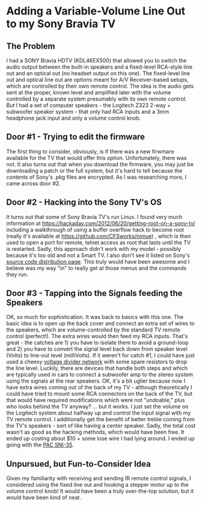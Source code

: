 # Adding a Variable-Volume Line Out to my Sony Bravia TV

## The Problem
I had a SONY Bravia HDTV (KDL46EX500) that allowed you to switch the audio output between the built-in speakers and a fixed-level RCA-style line out and an optical out (no headset output on this one).  The fixed-level line out and optical line out are options meant for A/V Receiver-based setups, which are controlled by their own remote control.  The idea is the audio gets sent at the proper, known level and amplified later with the volume controlled by a separate system presumably with its own remote control.  *But* I had a set of computer speakers - the Logitech Z323 2-way + subwoofer speaker system - that only had RCA inputs and a 3mm headphone jack input and only a volume control knob.

## Door #1 - Trying to edit the firmware
The first thing to consider, obviously, is if there was a new firwmare available for the TV that would offer this option.  Unfortunately, there was not.  It also turns out that when you download the firmware, you may just be downloading a patch or the full system, but it's hard to tell because the contents of Sony's .pkg files are encrypted.  As I was researching more, I came across door #2.

## Door #2 - Hacking into the Sony TV's OS
It turns out that some of Sony Bravia TV's run Linux.  I found very much information at https://hackaday.com/2012/06/20/getting-root-on-a-sony-tv/ including a walkthrough of using a buffer overflow hack to become root (really it's available at https://github.com/CFSworks/nimue) , which is then used to open a port for remote, telnet access as root that lasts until the TV is restarted.  Sadly, this approach didn't work with my model - possibly because it's too old and not a Smart TV.  I also don't see it listed on Sony's [source code distribution page](https://oss.sony.net/Products/Linux/TV/category02.html).  This truly would have been awesome and I believe was my way "in" to really get at those menus and the commands they run.

## Door #3 - Tapping into the Signals feeding the Speakers
OK, so much for sophistication.  It was back to basics with this one.  The basic idea is to open up the back cover and connect an extra set of wires to the speakers, which are volume-controlled by the standard TV remote control (perfect!).  The extra wires would then feed my RCA inputs.  That's great - the catches are 1) you have to isolate them to avoid a ground-loop and 2) you have to convert the signal level back down from speaker level (Volts) to line-out level (milliVolts).  If it weren't for catch #1, I could have just used a cheesy [voltage divider network](https://en.wikipedia.org/wiki/Voltage_divider) with some spare resistors to drop the line level.  Luckily, there are devices that handle both steps and which are typically used in cars to connect a subwoofer amp to the stereo system using the signals at the rear speakers.  OK, it's a bit uglier because now I have extra wires coming out of the back of my TV - although theoretically I could have tried to mount some RCA connectors on the back of the TV, but that would have required modifications which were not "undoable," plus who looks behind the TV anyway?  ... but it works.  I just set the volume on the Logitech system about halfway up and control the input signal with my TV remote control.  I additionally get the benefit of better treble coming from the TV's speakers - sort of like having a center speaker.  Sadly, the total cost wasn't as good as the hacking methods, which would have been free.  It ended up costing about $10 + some lose wire I had lying around.  I ended up going with the [PAC SNI-35](https://www.amazon.com/PAC-SNI-35-Variable-Line-Converter/dp/B001EAWS3W).

## Unpursued, but Fun-to-Consider Idea
Given my familiarity with receiving and sending IR remote control signals, I considered using the fixed line out and hooking a stepper motor up to the volume control knob!  It would have been a truly over-the-top solution, but it would have been kind of neat.
